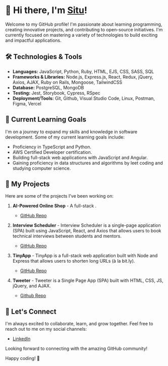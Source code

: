 # 👋 Hi there, I'm [Situ](https://github.com/Situ2000)!

Welcome to my GitHub profile! I'm passionate about learning programming, creating innovative projects, and contributing to open-source initiatives. I'm currently focused on mastering a variety of technologies to build exciting and impactful applications.

## 🛠️ Technologies & Tools

- **Languages:** JavaScript, Python, Ruby, HTML, EJS, CSS, SASS, SQL
- **Frameworks & Libraries:** Node.js, Express.js, React, Redux, jQuery, Axios, AJAX, Ruby on Rails, Mongoose, TailwindCSS
- **Database:** PostgreSQL, MongoDB
- **Testing:** Jest, Storybook, Cypress, RSpec
- **Deployment/Tools:** Git, Github, Visual Studio Code, Linux, Postman, Figma, Vercel
  
## 🌱 Current Learning Goals

I'm on a journey to expand my skills and knowledge in software development. Some of my current learning goals include:

- Proficiency in TypeScript and Python.
- AWS Certified Developer certification. 
- Building full-stack web applications with JavaScript and Angular.
- Gaining proficiency in data structures and algorithms by leet coding and studying computer science.

## 🔭 My Projects

Here are some of the projects I've been working on:

1. **AI-Powered Online Shop** - A full-stack .
   - [GitHub Repo](https://github.com/Momowaz/voice-based-ai-assistant-store#stripe-for-secure-payments)

2. **Interview Scheduler** - Interview Scheduler is a single-page application (SPA) built using JavaScript, React, and Axios that allows users to book technical interviews between students and mentors.
   - [GitHub Repo](https://github.com/Situ2000/scheduler)

3. **TinyApp** - TinyApp is a full-stack web application built with Node and Express that allows users to shorten long URLs (à la bit.ly).
   - [GitHub Repo](https://github.com/Situ2000/tinyapp)

4. **Tweeter** - Tweeter is a Single Page App (SPA) built with HTML, CSS, JS, jQuery, and AJAX.
   - [Github Repo](https://github.com/Situ2000/tweeter)

## 🤝 Let's Connect

I'm always excited to collaborate, learn, and grow together. Feel free to reach out to me on my social channels:

- [LinkedIn](https://www.linkedin.com/in/yuanyuan-situ-685827230/)

Looking forward to connecting with the amazing GitHub community!

Happy coding! 🚀

